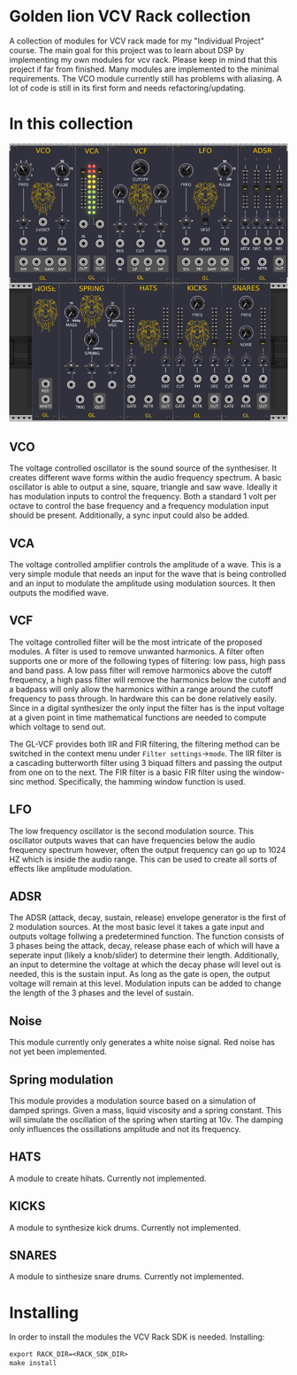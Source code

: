 # Golden lion VCV Rack collection
A collection of modules for VCV rack made for my "Individual Project" course.
The main goal for this project was to learn about DSP by implementing my own modules for vcv rack.
Please keep in mind that this project if far from finished. Many modules are implemented to the minimal requirements. 
The VCO module currently still has problems with aliasing. A lot of code is still in its first form and needs 
refactoring/updating.

# In this collection
![](/docs/ALL.png)
## VCO
The voltage controlled oscillator is the sound source of the synthesiser. It creates different wave forms within the 
audio frequency spectrum. A basic oscillator is able to output a sine, square, triangle and saw wave. Ideally it has 
modulation inputs to control the frequency. Both a standard 1 volt per octave to control the base frequency and a 
frequency modulation input should be present. Additionally, a sync input could also be added.

## VCA
The voltage controlled amplifier controls the amplitude of a wave. This is a very simple module that needs an input for 
the wave that is being controlled and an input to modulate the amplitude using modulation sources. It then outputs the 
modified wave.

## VCF
The voltage controlled filter will be the most intricate of the proposed modules. A filter is used to remove unwanted 
harmonics. A filter often supports one or more of the following types of filtering: low pass, high pass and band pass. 
A low pass filter will remove harmonics above the cutoff frequency, a high pass filter will remove the harmonics below 
the cutoff and a badpass will only allow the harmonics within a range around the cutoff frequency to pass through.
In hardware this can be done relatively easily. Since in a digital synthesizer the only input the filter has is the 
input voltage at a given point in time mathematical functions are needed to compute which voltage to send out.

The GL-VCF provides both IIR and FIR filtering, the filtering method can be switched in the context menu under `Filter settings`->`mode`.
The IIR filter is a cascading butterworth filter using 3 biquad filters and passing the output from one on to the next.
The FIR filter is a basic FIR filter using the window-sinc method. Specifically, the hamming window function is used.

## LFO
The low frequency oscillator is the second modulation source. This oscillator outputs waves that can have frequencies 
below the audio frequency spectrum however, often the output frequency can go up to 1024 HZ which is inside the audio 
range. This can be used to create all sorts of effects like amplitude modulation.

## ADSR
The ADSR (attack, decay, sustain, release) envelope generator is the first of 2 modulation sources. At the most basic 
level it takes a gate input and outputs voltage follwing a predetermined function. The function consists of 3 phases 
being the attack, decay, release phase each of which will have a seperate input (likely a knob/slider) to determine 
their length. Additionally, an input to determine the voltage at which the decay phase will level out is needed, this is 
the sustain input. As long as the gate is open, the output voltage will remain at this level. Modulation inputs can be 
added to change the length of the 3 phases and the level of sustain.

## Noise
This module currently only generates a white noise signal. Red noise has not yet been implemented.

## Spring modulation
This module provides a modulation source based on a simulation of damped springs. Given a mass, liquid viscosity and a
spring constant. This will simulate the oscillation of the spring when starting at 10v. The damping only influences the
ossillations amplitude and not its frequency.

## HATS
A module to create hihats.
Currently not implemented.

## KICKS
A module to synthesize kick drums.
Currently not implemented.

## SNARES
A module to sinthesize snare drums.
Currently not implemented.


# Installing
In order to install the modules the VCV Rack SDK is needed.
Installing:
```fish
export RACK_DIR=<RACK_SDK_DIR>
make install
```
